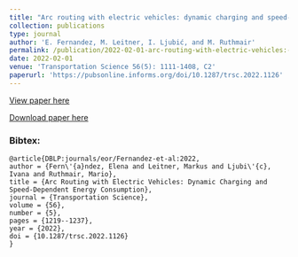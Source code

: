 ```yaml
---
title: "Arc routing with electric vehicles: dynamic charging and speed-dependent energy consumption"
collection: publications
type: journal
author: 'E. Fernandez, M. Leitner, I. Ljubić, and M. Ruthmair'
permalink: /publication/2022-02-01-arc-routing-with-electric-vehicles:-dynamic-charging-and-speed-dependent-energy-consumption
date: 2022-02-01
venue: 'Transportation Science 56(5): 1111-1408, C2'
paperurl: 'https://pubsonline.informs.org/doi/10.1287/trsc.2022.1126'
---
```

[View paper here](https://pubsonline.informs.org/doi/10.1287/trsc.2022.1126)

[Download paper here](http://www.optimization-online.org/DB_HTML/2019/06/7262.html)

### Bibtex:

```
@article{DBLP:journals/eor/Fernandez-et-al:2022,
author = {Fern\'{a}ndez, Elena and Leitner, Markus and Ljubi\'{c}, Ivana and Ruthmair, Mario},
title = {Arc Routing with Electric Vehicles: Dynamic Charging and Speed-Dependent Energy Consumption},
journal = {Transportation Science},
volume = {56},
number = {5},
pages = {1219--1237},
year = {2022},
doi = {10.1287/trsc.2022.1126}
}
```
